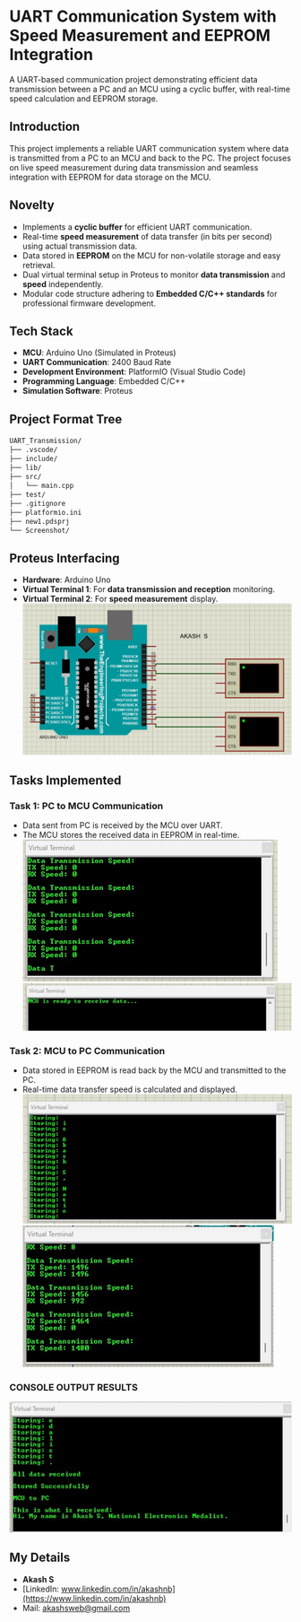# UART Communication System with Speed Measurement and EEPROM Integration

A UART-based communication project demonstrating efficient data transmission between a PC and an MCU using a cyclic buffer, with real-time speed calculation and EEPROM storage.

## Introduction
This project implements a reliable UART communication system where data is transmitted from a PC to an MCU and back to the PC. The project focuses on live speed measurement during data transmission and seamless integration with EEPROM for data storage on the MCU.

## Novelty
- Implements a **cyclic buffer** for efficient UART communication.
- Real-time **speed measurement** of data transfer (in bits per second) using actual transmission data.
- Data stored in **EEPROM** on the MCU for non-volatile storage and easy retrieval.
- Dual virtual terminal setup in Proteus to monitor **data transmission** and **speed** independently.
- Modular code structure adhering to **Embedded C/C++ standards** for professional firmware development.

## Tech Stack
- **MCU**: Arduino Uno (Simulated in Proteus)
- **UART Communication**: 2400 Baud Rate
- **Development Environment**: PlatformIO (Visual Studio Code)
- **Programming Language**: Embedded C/C++
- **Simulation Software**: Proteus

## Project Format Tree
```
UART_Transmission/
├── .vscode/              
├── include/             
├── lib/                
├── src/                 
│   └── main.cpp         
├── test/                
├── .gitignore            
├── platformio.ini       
├── new1.pdsprj          
└── Screenshot/        

```

## Proteus Interfacing
- **Hardware**: Arduino Uno
- **Virtual Terminal 1**: For **data transmission and reception** monitoring.
- **Virtual Terminal 2**: For **speed measurement** display.
![Output](Screenshot/outputa.jpg)

## Tasks Implemented

### Task 1: PC to MCU Communication
- Data sent from PC is received by the MCU over UART.
- The MCU stores the received data in EEPROM in real-time.
![Output](Screenshot/output2a.jpg)
![Output](Screenshot/output2b.jpg)
### Task 2: MCU to PC Communication
- Data stored in EEPROM is read back by the MCU and transmitted to the PC.
- Real-time data transfer speed is calculated and displayed.
![Output](Screenshot/output3a.jpg)
![Output](Screenshot/output3b.jpg)

### CONSOLE OUTPUT RESULTS
![Output](Screenshot/console.jpg)

## My Details
- **Akash S**
- [LinkedIn: www.linkedin.com/in/akashnb](https://www.linkedin.com/in/akashnb)
- Mail: akashsweb@gmail.com
